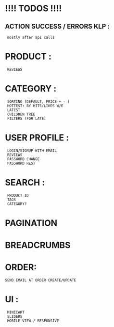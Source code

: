 # !!!! TODOS !!!!

## ACTION SUCCESS / ERRORS KLP :
```
 mostly after api calls
```
# PRODUCT :
```
 REVIEWS
```
# CATEGORY :
```
 SORTING (DEFAULT, PRICE + - )
 HOTTEST: BY HITS/LIKES W/E
 LATEST
 CHILDREN TREE
 FILTERS (FOR LATE)
```
# USER PROFILE :
```
 LOGIN/SIGNUP WITH EMAIL
 REVIEWS
 PASSWORD CHANGE
 PASSWORD REST
```
# SEARCH :
```
 PRODUCT ID
 TAGS
 CATEGORY?
```
# PAGINATION
# BREADCRUMBS
# ORDER:
```
SEND EMAIL AT ORDER CREATE/UPDATE

```
# UI :
```
 MINICART
 SLIDERS
 MOBILE VIEW / RESPONSIVE
```
